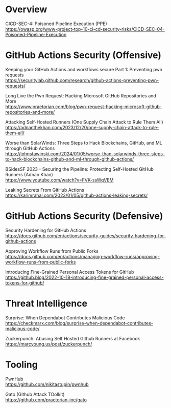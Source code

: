 # Overview

CICD-SEC-4: Poisoned Pipeline Execution (PPE) \
https://owasp.org/www-project-top-10-ci-cd-security-risks/CICD-SEC-04-Poisoned-Pipeline-Execution

# GitHub Actions Security (Offensive)

Keeping your GitHub Actions and workflows secure Part 1: Preventing pwn requests \
https://securitylab.github.com/research/github-actions-preventing-pwn-requests/

Long Live the Pwn Request: Hacking Microsoft GitHub Repositories and More \
https://www.praetorian.com/blog/pwn-request-hacking-microsoft-github-repositories-and-more/

Attacking Self-Hosted Runners (One Supply Chain Attack to Rule Them All) \
https://adnanthekhan.com/2023/12/20/one-supply-chain-attack-to-rule-them-all/

Worse than SolarWinds: Three Steps to Hack Blockchains, GitHub, and ML through GitHub Actions \
https://johnstawinski.com/2024/01/05/worse-than-solarwinds-three-steps-to-hack-blockchains-github-and-ml-through-github-actions/

BSidesSF 2023 - Securing the Pipeline: Protecting Self-Hosted GitHub Runners (Adnan Khan) \
https://www.youtube.com/watch?v=FVK-ssWqVEM

Leaking Secrets From GitHub Actions \
https://karimrahal.com/2023/01/05/github-actions-leaking-secrets/

# GitHub Actions Security (Defensive)

Security Hardening for GitHub Actions \
https://docs.github.com/en/actions/security-guides/security-hardening-for-github-actions

Approving Workflow Runs from Public Forks \
https://docs.github.com/en/actions/managing-workflow-runs/approving-workflow-runs-from-public-forks

Introducing Fine-Grained Personal Access Tokens for GitHub \
https://github.blog/2022-10-18-introducing-fine-grained-personal-access-tokens-for-github/

# Threat Intelligence

Surprise: When Dependabot Contributes Malicious Code \
https://checkmarx.com/blog/surprise-when-dependabot-contributes-malicious-code/

Zuckerpunch: Abusing Self Hosted Github Runners at Facebook \
https://marcyoung.us/post/zuckerpunch/

# Tooling

PwnHub \
https://github.com/nikitastupin/pwnhub

Gato (Github Attack TOolkit) \
https://github.com/praetorian-inc/gato
